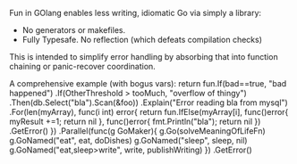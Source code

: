 Fun in GOlang enables less writing, idiomatic Go via simply a library: 
- No generators or makefiles. 
- Fully Typesafe. No reflection (which defeats compilation checks)

This is intended to simplify error handling by absorbing that into function chaining or panic-recover coordination.

A comprehensive example (with bogus vars):
   return fun.If(bad==true, "bad happened")
      .If(OtherThreshold > tooMuch, "overflow of thingy")
      .Then(db.Select("bla").Scan(&foo))
      .Explain("Error reading bla from mysql")
      .For(len(myArray), func(i int) error{ 
          return fun.IfElse(myArray[i], 
              func()error{ myResult +=1; return nil },
              func()error{ fmt.Println("bla"); return nil })
              .GetError()
      })
      .Parallel(func(g GoMaker){
          g.Go(solveMeaningOfLifeFn)
          g.GoNamed("eat", eat, doDishes)
          g.GoNamed("sleep", sleep, nil)
          g.GoNamed("eat,sleep>write", write, publishWriting)
      })
      .GetError()
